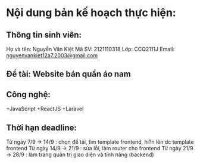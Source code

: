 # Nội dung bản kế hoạch thực hiện:
## Thông tin sinh viên:
Họ và tên: Nguyễn Văn Kiệt
Mã SV: 2121110318
Lớp: CCQ2111J
Email: nguyenvankiet12a7.2003@gmail.com
## Ðề tài: Website bán quần áo nam
## Công nghệ:
+JavaScript
+ReactJS
+Laravel
## Thời hạn deadline:
Từ ngày 7/9 -> 14/9 : chọn đề tài, tìm template frontend, hi?n lên dc template frontend
Từ ngày 14/9 -> 21/9 :  sửa lỗi, làm router cho frontend
Từ ngày 21/9 -> 28/9 :  làm trang quản trị giao diện và tính năng (backend)